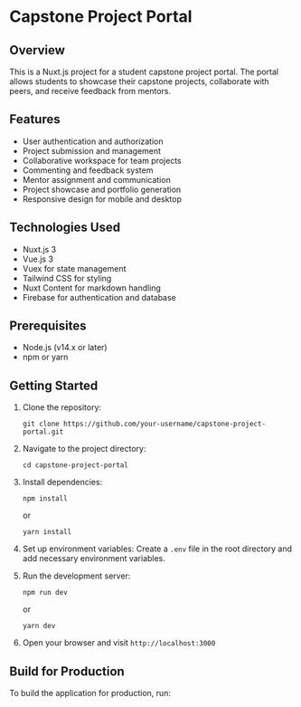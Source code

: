 # Capstone Project Portal

## Overview

This is a Nuxt.js project for a student capstone project portal. The portal allows students to showcase their capstone projects, collaborate with peers, and receive feedback from mentors.

## Features

- User authentication and authorization
- Project submission and management
- Collaborative workspace for team projects
- Commenting and feedback system
- Mentor assignment and communication
- Project showcase and portfolio generation
- Responsive design for mobile and desktop

## Technologies Used

- Nuxt.js 3
- Vue.js 3
- Vuex for state management
- Tailwind CSS for styling
- Nuxt Content for markdown handling
- Firebase for authentication and database

## Prerequisites

- Node.js (v14.x or later)
- npm or yarn

## Getting Started

1. Clone the repository:

   ```
   git clone https://github.com/your-username/capstone-project-portal.git
   ```

2. Navigate to the project directory:

   ```
   cd capstone-project-portal
   ```

3. Install dependencies:

   ```
   npm install
   ```

   or

   ```
   yarn install
   ```

4. Set up environment variables:
   Create a `.env` file in the root directory and add necessary environment variables.

5. Run the development server:

   ```
   npm run dev
   ```

   or

   ```
   yarn dev
   ```

6. Open your browser and visit `http://localhost:3000`

## Build for Production

To build the application for production, run:
